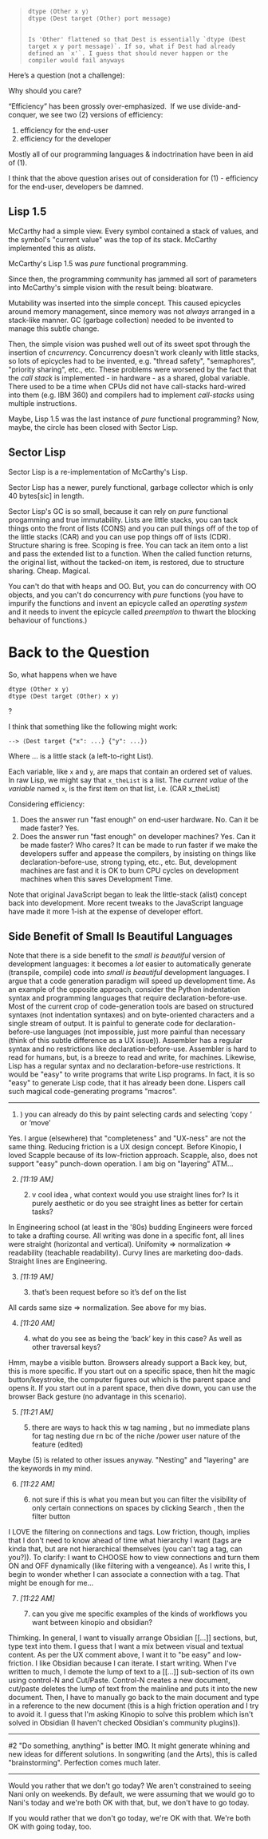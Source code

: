 > ```
> dtype ⟨Other x y⟩
> dtype ⟨Dest target ⟨Other⟩ port message⟩
> ```
> 
> ```
> 
> Is 'Other' flattened so that Dest is essentially `dtype (Dest target x y port message)`. If so, what if Dest had already defined an `x'`. I guess that should never happen or the compiler would fail anyways  

Here’s a question (not a challenge):

Why should you care?

“Efficiency” has been grossly over-emphasized.  If we use divide-and-conquer, we see two (2) versions of efficiency:
1. efficiency for the end-user
2. efficiency for the developer

Mostly all of our programming languages & indoctrination have been in aid of (1). 

I think that the above question arises out of consideration for (1) - efficiency for the end-user, developers be damned.

## Lisp 1.5

McCarthy had a simple view.  Every symbol contained a stack of values, and the symbol's "current value" was the top of its stack.  McCarthy implemented this as *alists*.

McCarthy's Lisp 1.5 was *pure* functional programming.

Since then, the programming community has jammed all sort of parameters into McCarthy's simple vision with the result being: bloatware.

Mutability was inserted into the simple concept.  This caused epicycles around memory management, since memory was not *always* arranged in a stack-like manner. GC (garbage collection) needed to be invented to manage this subtle change.

Then, the simple vision was pushed well out of its sweet spot through the insertion of *cncurrency*.  Concurrency doesn't work cleanly with little stacks, so lots of epicycles had to be invented, e.g. "thread safety", "semaphores", "priority sharing", etc., etc.  These problems were worsened by the fact that the *call stack* is implemented - in hardware - as a shared, global variable.  There used to be a time when CPUs did not have call-stacks hard-wired into them (e.g. IBM 360) and compilers had to implement *call-stacks* using multiple instructions.

Maybe, Lisp 1.5 was the last instance of *pure* functional programming?  Now, maybe, the circle has been closed with Sector Lisp.

## Sector Lisp

Sector Lisp is a re-implementation of McCarthy's Lisp.

Sector Lisp has a newer, purely functional, garbage collector which is only 40 bytes[sic] in length.

Sector Lisp's GC is so small, because it can rely on *pure* functional progamming and true immutability.  Lists are little stacks, you can tack things onto the front of lists (CONS) and you can pull things off of the top of the little stacks (CAR) and you can use pop things off of lists (CDR).  Structure sharing is free.  Scoping is free.  You can tack an item onto a list and pass the extended list to a function.  When the called function returns, the original list, without the tacked-on item, is restored, due to structure sharing.  Cheap.  Magical.

You can't do that with heaps and OO.  But, you can do concurrency with OO objects, and you can't do concurrency with *pure* functions (you have to impurify the functions and invent an epicycle called an *operating system* and it needs to invent the epicycle called *preemption* to thwart the blocking behaviour of functions.)

# Back to the Question

So, what happens when we have
```
dtype ⟨Other x y⟩
dtype ⟨Dest target ⟨Other⟩ x y⟩
```
?

I think that something like the following might work:
```
--> ⟨Dest target {"x": ...} {"y": ...}⟩
```
Where ... is a little stack (a left-to-right List).

Each variable, like `x` and `y`, are maps that contain an ordered set of values.  In raw Lisp, we might say that `x_theList` is a list.  The *current value* of the *variable* named `x`, is the first item on that list, i.e. (CAR x_theList) 

Considering efficiency:
1. Does the answer run "fast enough" on end-user hardware. No. Can it be made faster? Yes.
2. Does the answer run "fast enough" on developer machines? Yes. Can it be made faster?  Who cares?  It can be made to run faster if we make the developers suffer and appease the compilers, by insisting on things like declaration-before-use, strong typing, etc., etc.  But, development machines are fast and it is OK to burn CPU cycles on development machines when this saves Development Time.

Note that original JavaScript began to leak the little-stack (alist) concept back into development.  More recent tweaks to the JavaScript language have made it more 1-ish at the expense of developer effort.

## Side Benefit of Small Is Beautiful Languages

Note that there is a side benefit to the *small is beautiful* version of development languages: it becomes a *lot* easier to automatically generate (transpile, compile) code into *small is beautiful* development languages.  I argue that a code generation paradigm will speed up development time.  As an example of the opposite approach, consider the Python indentation syntax and programming languages that require declaration-before-use.  Most of the current crop of code-generation tools are based on structured syntaxes (not indentation syntaxes) and on byte-oriented characters and a single stream of output.  It is painful to generate code for declaration-before-use languages (not impossible, just more painful than necessary (think of this subtle difference as a UX issue)).  Assembler has a regular syntax and no restrictions like declaration-before-use.  Assembler is hard to read for humans, but, is a breeze to read and write, for machines.  Likewise, Lisp has a regular syntax and no declaration-before-use restrictions.  It would be "easy" to write programs that write Lisp programs.  In fact, it is so "easy" to generate Lisp code, that it has already been done.  Lispers call such magical code-generating programs "macros".

---

1.  ) you can already do this by paint selecting cards and selecting ‘copy ‘ or ‘move’

Yes.  I argue (elsewhere) that "completeness" and "UX-ness" are not the same thing.  Reducing friction is a UX design concept.  Before Kinopio, I loved Scapple because of its low-friction approach.  Scapple, also, does not support "easy" punch-down operation.  I am big on "layering" ATM...

    
2.  _[_11:19 AM_]_
    
    2) v cool idea , what context would you use straight lines for? Is it purely aesthetic or do you see straight lines as better for certain tasks?

In Engineering school (at least in the '80s) budding Engineers were forced to take a drafting course.  All writing was done in a specific font, all lines were straight (horizontal and vertical).  Unifomity => normalization => readability (teachable readability).  Curvy lines are marketing doo-dads.  Straight lines are Engineering.
    
3.  _[_11:19 AM_]_
    
    3) that’s been request before so it’s def on the list

All cards same size => normalization.  See above for my bias.

    
4.  _[_11:20 AM_]_
    
    4) what do you see as being the ‘back’ key in this case? As well as other traversal keys?

Hmm, maybe a visible button.  Browsers already support a Back key, but, this is more specific.  If you start out on a specific space, then hit the magic button/keystroke, the computer figures out which is the parent space and opens it.  If you start out in a parent space, then dive down, you can use the browser Back gesture (no advantage in this scenario).
    
5.  _[_11:21 AM_]_
    
    5) there are ways to hack this w tag naming , but no immediate plans for tag nesting due rn bc of the niche /power user nature of the feature (edited)

Maybe (5) is related to other issues anyway.  "Nesting" and "layering" are the keywords in my mind.

    
6.  _[_11:22 AM_]_
    
    6) not sure if this is what you mean but you can filter the visibility of only certain connections on spaces by clicking Search , then the filter button

I LOVE the filtering on connections and tags.  Low friction, though, implies that I don't need to know ahead of time what hierarchy I want (tags are kinda that, but are not hierarchical themselves (you can't tag a tag, can you?)).  To clarify: I want to CHOOSE how to view connections and turn them ON and OFF dynamically (like filtering with a vengeance).  As I write this, I begin to wonder whether I can associate a connection with a tag.  That might be enough for me...
    
7.  _[_11:22 AM_]_
    
    7) can you give me specific examples of the kinds of workflows you want between kinopio and obsidian?

Thimking.  In general, I want to visually arrange Obsidian \[\[...\]\] sections, but, type text into them.  I guess that I want a mix between visual and textual content.  As per the UX comment above, I want it to "be easy" and low-friction.  I like Obsidian because I can iterate.  I start writing.  When I've written to much, I demote the lump of text to a \[\[...\]\] sub-section of its own using control-N and Cut/Paste.  Control-N creates a new document, cut/paste deletes the lump of text from the mainline and puts it into the new document.  Then, I have to manually go back to the main document and type in a reference to the new document (this is a high friction operation and I try to avoid it.  I guess that I'm asking Kinopio to solve this problem which isn't solved in Obsidian (I haven't checked Obsidian's community plugins)).

---

#2 "Do something, anything" is better IMO.  It might generate whining and new ideas for different solutions.  In songwriting (and the Arts), this is called "brainstorming".  Perfection comes much later.

---

Would you rather that we don't go today?  We aren't constrained to seeing Nani only on weekends.  By default, we were assuming that we would go to Nani's today and we're both OK with that, but, we don't have to go today.

If you would rather that we don't go today, we're OK with that.   We're both OK with going today, too.